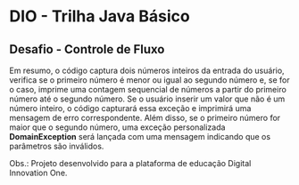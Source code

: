 # DIO - Trilha Java Básico

## Desafio - Controle de Fluxo

Em resumo, o código captura dois números inteiros da entrada do usuário, verifica se o primeiro número é menor ou igual ao segundo número e, se for o caso, imprime uma contagem sequencial de números a partir do primeiro número até o segundo número. Se o usuário inserir um valor que não é um número inteiro, o código capturará essa exceção e imprimirá uma mensagem de erro correspondente. Além disso, se o primeiro número for maior que o segundo número, uma exceção personalizada **DomainException** será lançada com uma mensagem indicando que os parâmetros são inválidos.

Obs.: Projeto desenvolvido para a plataforma de educação Digital Innovation One. 
